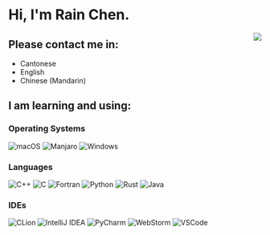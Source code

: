 # Hi, I'm Rain Chen.

<img align="right" src="https://github-readme-stats.vercel.app/api?username=CongJyu&show_icons=true&hide_title=false&title_color=4f3a9d&icon_color=592b7a&text_color=8a53b0&hide_border=true&bg_color=20,e0eeff,c1ddff,e1e0ff,ffe4ff,f8ebff">

## Please contact me in:

- Cantonese
- English
- Chinese (Mandarin)

## I am learning and using:

### Operating Systems

![macOS](https://img.shields.io/badge/mac_OS_Ventura-3E3E3E?style=for-the-badge&logo=Apple&logoColor=white&labelColor=D95E2E)
![Manjaro](https://img.shields.io/badge/Manjaro-3E3E3E?style=for-the-badge&logo=Manjaro&logoColor=white&labelColor=62BCA5)
![Windows](https://img.shields.io/badge/Windows_11-3E3E3E?style=for-the-badge&logo=Windows&logoColor=white&labelColor=3171CF)

### Languages

![C++](https://img.shields.io/badge/C++-E1587E?style=for-the-badge)
![C](https://img.shields.io/badge/C-4E4E4E?style=for-the-badge)
![Fortran](https://img.shields.io/badge/Fortran-4C41AB?style=for-the-badge)
![Python](https://img.shields.io/badge/Python-4571A1?style=for-the-badge)
![Rust](https://img.shields.io/badge/Rust-D5A789?style=for-the-badge)
![Java](https://img.shields.io/badge/Java-A7752F?style=for-the-badge)

### IDEs

![CLion](https://img.shields.io/badge/CLion-3E3E3E?style=for-the-badge&logo=clion&logoColor=black&labelColor=52B1BB)
![IntelliJ IDEA](https://img.shields.io/badge/IntelliJ_IDEA-3E3E3E?style=for-the-badge&logo=intellijidea&logoColor=black&labelColor=EFA1E8)
![PyCharm](https://img.shields.io/badge/PyCharm-3E3E3E?style=for-the-badge&logo=pycharm&logoColor=black&labelColor=98E37C)
![WebStorm](https://img.shields.io/badge/WebStorm-3E3E3E?style=for-the-badge&logo=webstorm&logoColor=black&labelColor=61CDF0)
![VSCode](https://img.shields.io/badge/VS_Code-3E3E3E?style=for-the-badge&logo=VisualStudioCode&logoColor=white&labelColor=4B9AE9)
